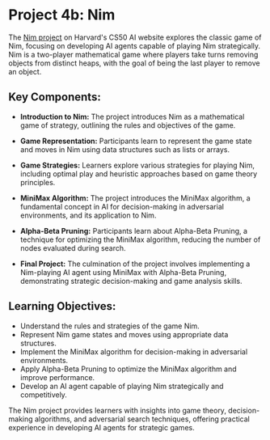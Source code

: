 # Project 4b: Nim

The [Nim project](https://cs50.harvard.edu/ai/2024/projects/4/nim/) on Harvard's CS50 AI website explores the classic game of Nim, focusing on developing AI agents capable of playing Nim strategically. Nim is a two-player mathematical game where players take turns removing objects from distinct heaps, with the goal of being the last player to remove an object.

## Key Components:

- **Introduction to Nim:** The project introduces Nim as a mathematical game of strategy, outlining the rules and objectives of the game.

- **Game Representation:** Participants learn to represent the game state and moves in Nim using data structures such as lists or arrays.

- **Game Strategies:** Learners explore various strategies for playing Nim, including optimal play and heuristic approaches based on game theory principles.

- **MiniMax Algorithm:** The project introduces the MiniMax algorithm, a fundamental concept in AI for decision-making in adversarial environments, and its application to Nim.

- **Alpha-Beta Pruning:** Participants learn about Alpha-Beta Pruning, a technique for optimizing the MiniMax algorithm, reducing the number of nodes evaluated during search.

- **Final Project:** The culmination of the project involves implementing a Nim-playing AI agent using MiniMax with Alpha-Beta Pruning, demonstrating strategic decision-making and game analysis skills.

## Learning Objectives:

- Understand the rules and strategies of the game Nim.
- Represent Nim game states and moves using appropriate data structures.
- Implement the MiniMax algorithm for decision-making in adversarial environments.
- Apply Alpha-Beta Pruning to optimize the MiniMax algorithm and improve performance.
- Develop an AI agent capable of playing Nim strategically and competitively.

The Nim project provides learners with insights into game theory, decision-making algorithms, and adversarial search techniques, offering practical experience in developing AI agents for strategic games.

